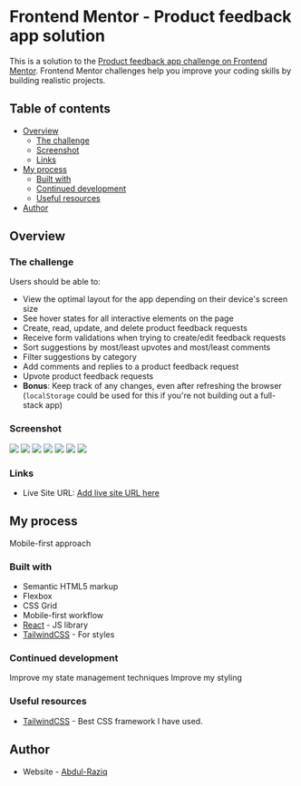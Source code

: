 # Frontend Mentor - Product feedback app solution

This is a solution to the [Product feedback app challenge on Frontend Mentor](https://www.frontendmentor.io/challenges/product-feedback-app-wbvUYqjR6). Frontend Mentor challenges help you improve your coding skills by building realistic projects.

## Table of contents

- [Overview](#overview)
  - [The challenge](#the-challenge)
  - [Screenshot](#screenshot)
  - [Links](#links)
- [My process](#my-process)
  - [Built with](#built-with)
  - [Continued development](#continued-development)
  - [Useful resources](#useful-resources)
- [Author](#author)


## Overview

### The challenge

Users should be able to:

- View the optimal layout for the app depending on their device's screen size
- See hover states for all interactive elements on the page
- Create, read, update, and delete product feedback requests
- Receive form validations when trying to create/edit feedback requests
- Sort suggestions by most/least upvotes and most/least comments
- Filter suggestions by category
- Add comments and replies to a product feedback request
- Upvote product feedback requests
- **Bonus**: Keep track of any changes, even after refreshing the browser (`localStorage` could be used for this if you're not building out a full-stack app)

### Screenshot

![](./screenshots/LandingPage.png)
![](./screenshots/FeedbackDetails.png)
![](./screenshots/AddFeedback.png)
![](./screenshots/404Page.png)
![](./screenshots/NoFeedback.png)
![](./screenshots/EditFeedback.png)
![](./screenshots/Roadmap.png)


### Links

- Live Site URL: [Add live site URL here](https://product-feedback-six.vercel.app/)

## My process
Mobile-first approach

### Built with

- Semantic HTML5 markup
- Flexbox
- CSS Grid
- Mobile-first workflow
- [React](https://reactjs.org/) - JS library
- [TailwindCSS](https://tailwindcss.com/) - For styles


### Continued development

Improve my state management techniques
Improve my styling


### Useful resources

- [TailwindCSS](https://tailwindcss.com/) - Best CSS framework I have used.

## Author

- Website - [Abdul-Raziq](https://product-feedback-six.vercel.app/)
